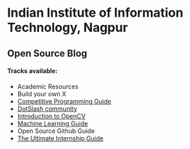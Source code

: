 # Indian Institute of Information Technology, Nagpur

## Open Source Blog

#### Tracks available:
- Academic Resources
- Build your own X
- [Competitive Programming Guide](https://github.com/iiit-nagpur/Competitive-Programming-Guide)
- [DotSlash community](https://iiit-nagpur.github.io/dotslashcommunity)
- [Introduction to OpenCV](https://github.com/iiit-nagpur/Introduction-to-OpenCV-/blob/master/README.md)
- [Machine Learning Guide](https://github.com/iiit-nagpur/Machine-Learning-Guide/blob/master/README.md)
- Open Source Github Guide
- [The Ultimate Internship Guide](https://github.com/iiit-nagpur/TheUltimateInternshipGuide/blob/master/README.md)
